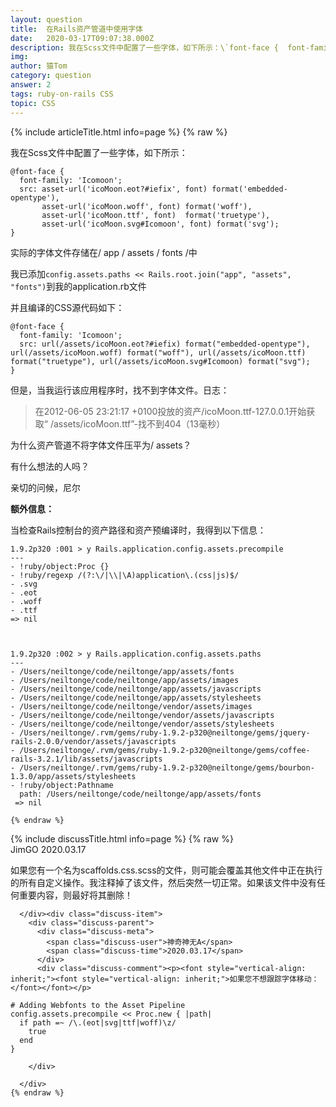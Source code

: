 ```yaml
---
layout: question
title:  在Rails资产管道中使用字体
date:   2020-03-17T09:07:38.000Z
description: 我在Scss文件中配置了一些字体，如下所示：\`font-face {  font-family  'Icomoon';  src  asset-u...
img: 
author: 猿Tom
category: question
answer: 2
tags: ruby-on-rails CSS
topic: CSS
---
```

<div class="article-root">
  <div class="article">
    {% include articleTitle.html info=page %}
    {% raw %}
    <div class="article-content"><p><font style="vertical-align: inherit;"><font style="vertical-align: inherit;">我在Scss文件中配置了一些字体，如下所示：</font></font></p>

<pre><code>@font-face {<font></font>
  font-family: 'Icomoon';<font></font>
  src: asset-url('icoMoon.eot?#iefix', font) format('embedded-opentype'),<font></font>
       asset-url('icoMoon.woff', font) format('woff'),<font></font>
       asset-url('icoMoon.ttf', font)  format('truetype'),<font></font>
       asset-url('icoMoon.svg#Icomoon', font) format('svg');<font></font>
}<font></font>
</code></pre>

<p><font style="vertical-align: inherit;"><font style="vertical-align: inherit;">实际的字体文件存储在/ app / assets / fonts /中</font></font></p>

<p><font style="vertical-align: inherit;"><font style="vertical-align: inherit;">我已添加</font></font><code>config.assets.paths &lt;&lt; Rails.root.join("app", "assets", "fonts")</code><font style="vertical-align: inherit;"><font style="vertical-align: inherit;">到我的application.rb文件</font></font></p>

<p><font style="vertical-align: inherit;"><font style="vertical-align: inherit;">并且编译的CSS源代码如下：</font></font></p>

<pre><code>@font-face {<font></font>
  font-family: 'Icomoon';<font></font>
  src: url(/assets/icoMoon.eot?#iefix) format("embedded-opentype"), url(/assets/icoMoon.woff) format("woff"), url(/assets/icoMoon.ttf) format("truetype"), url(/assets/icoMoon.svg#Icomoon) format("svg");<font></font>
}<font></font>
</code></pre>

<p><font style="vertical-align: inherit;"><font style="vertical-align: inherit;">但是，当我运行该应用程序时，找不到字体文件。</font><font style="vertical-align: inherit;">日志：</font></font></p>

<blockquote>
  <p><font style="vertical-align: inherit;"><font style="vertical-align: inherit;">在2012-06-05 23:21:17 +0100投放的资产/icoMoon.ttf-127.0.0.1开始获取“ /assets/icoMoon.ttf”-找不到404（13毫秒）</font></font></p>
</blockquote>

<p><font style="vertical-align: inherit;"><font style="vertical-align: inherit;">为什么资产管道不将字体文件压平为/ assets？</font></font></p>

<p><font style="vertical-align: inherit;"><font style="vertical-align: inherit;">有什么想法的人吗？</font></font></p>

<p><font style="vertical-align: inherit;"><font style="vertical-align: inherit;">亲切的问候，尼尔</font></font></p>

<p><strong><font style="vertical-align: inherit;"><font style="vertical-align: inherit;">额外信息：</font></font></strong></p>

<p><font style="vertical-align: inherit;"><font style="vertical-align: inherit;">当检查Rails控制台的资产路径和资产预编译时，我得到以下信息：</font></font></p>

<pre><code>1.9.2p320 :001 &gt; y Rails.application.config.assets.precompile<font></font>
---<font></font>
- !ruby/object:Proc {}<font></font>
- !ruby/regexp /(?:\/|\\|\A)application\.(css|js)$/<font></font>
- .svg<font></font>
- .eot<font></font>
- .woff<font></font>
- .ttf<font></font>
=&gt; nil<font></font>
<font></font>
<font></font>
<font></font>
1.9.2p320 :002 &gt; y Rails.application.config.assets.paths<font></font>
---<font></font>
- /Users/neiltonge/code/neiltonge/app/assets/fonts<font></font>
- /Users/neiltonge/code/neiltonge/app/assets/images<font></font>
- /Users/neiltonge/code/neiltonge/app/assets/javascripts<font></font>
- /Users/neiltonge/code/neiltonge/app/assets/stylesheets<font></font>
- /Users/neiltonge/code/neiltonge/vendor/assets/images<font></font>
- /Users/neiltonge/code/neiltonge/vendor/assets/javascripts<font></font>
- /Users/neiltonge/code/neiltonge/vendor/assets/stylesheets<font></font>
- /Users/neiltonge/.rvm/gems/ruby-1.9.2-p320@neiltonge/gems/jquery-rails-2.0.0/vendor/assets/javascripts<font></font>
- /Users/neiltonge/.rvm/gems/ruby-1.9.2-p320@neiltonge/gems/coffee-rails-3.2.1/lib/assets/javascripts<font></font>
- /Users/neiltonge/.rvm/gems/ruby-1.9.2-p320@neiltonge/gems/bourbon-1.3.0/app/assets/stylesheets<font></font>
- !ruby/object:Pathname<font></font>
  path: /Users/neiltonge/code/neiltonge/app/assets/fonts<font></font>
 =&gt; nil<font></font>
</code></pre></div>
    {% endraw %}
  </div>

  <div class="discuss-wrapper">
    {% include discussTitle.html info=page %}
    {% raw %}
    <div class="discuss-item">
        <div class="discuss-parent">
          <div class="discuss-meta">
            <span class="discuss-user">JimGO</span>
            <span class="discuss-time">2020.03.17</span>
          </div>
          <div class="discuss-comment"><p><font style="vertical-align: inherit;"><font style="vertical-align: inherit;">如果您有一个名为scaffolds.css.scss的文件，则可能会覆盖其他文件中正在执行的所有自定义操作。</font><font style="vertical-align: inherit;">我注释掉了该文件，然后突然一切正常。</font><font style="vertical-align: inherit;">如果该文件中没有任何重要内容，则最好将其删除！</font></font></p></div>
        </div>
        
      </div><div class="discuss-item">
        <div class="discuss-parent">
          <div class="discuss-meta">
            <span class="discuss-user">神奇神无A</span>
            <span class="discuss-time">2020.03.17</span>
          </div>
          <div class="discuss-comment"><p><font style="vertical-align: inherit;"><font style="vertical-align: inherit;">如果您不想跟踪字体移动：</font></font></p>

<pre><code># Adding Webfonts to the Asset Pipeline<font></font>
config.assets.precompile &lt;&lt; Proc.new { |path|<font></font>
  if path =~ /\.(eot|svg|ttf|woff)\z/<font></font>
    true<font></font>
  end<font></font>
}<font></font>
</code></pre></div>
        </div>
        
      </div>
    {% endraw %}
  </div>
<div>
